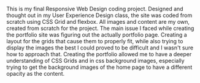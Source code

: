 This is my final Responsive Web Design coding project. Designed and thought out in my User Experience Design class, the site was coded from scratch using CSS Grid and flexbox.
All images and content are my own, created from scratch for the project. The main issue I faced while creating the portfolio site was figuring out the actually portfolio page.
Creating a layout for the grids that cause them to properly fit, while also trying to display the images the best I could proved to be difficult and I wasn't sure how to approach that.
Creating the portfolio allowed me to have a deeper understanding of CSS Grids and in css background images, especially trying to get the background images of the home page to have a different opacity as the content.